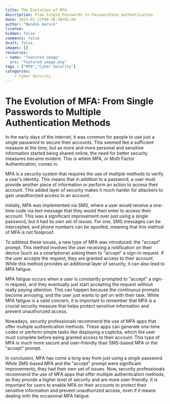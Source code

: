 ```yaml
---
title: The Evolution of MFA
description: From Single Passwords to Passwordless authentication
date: 2023-01-22T09:30:30+01:00
author: "Bendik Aarvik" 
license: 
hidden: false
comments: false
draft: false
images: []
resources:
- name: "featured-image"
  src: "featured-image.png"
tags : ["MFA","Cyber Security"]
categories:
    - Cyber Security
---
```


# The Evolution of MFA: From Single Passwords to Multiple Authentication Methods

In the early days of the internet, it was common for people to use just a single password to secure their accounts. This seemed like a sufficient measure at the time, but as more and more personal and sensitive information started being shared online, the need for better security measures became evident. This is where MFA, or Multi Factor Authentication, comes in.

MFA is a security system that requires the use of multiple methods to verify a user's identity. This means that in addition to a password, a user must provide another piece of information or perform an action to access their account. This added layer of security makes it much harder for attackers to gain unauthorized access to an account.

Initially, MFA was implemented via SMS, where a user would receive a one-time code via text message that they would then enter to access their account. This was a significant improvement over just using a single password, but it had its own set of issues. For one, SMS messages can be intercepted, and phone numbers can be spoofed, meaning that this method of MFA is not foolproof.

To address these issues, a new type of MFA was introduced: the "accept" prompt. This method involves the user receiving a notification on their device (such as a smartphone) asking them to "accept" a sign-in request. If the user accepts the request, they are granted access to their account. While this method provides an additional layer of security, it can also lead to MFA fatigue.

MFA fatigue occurs when a user is constantly prompted to "accept" a sign-in request, and they eventually just start accepting the request without really paying attention. This can happen because the continuous prompts become annoying, and the user just wants to get on with their task. While MFA fatigue is a valid concern, it is important to remember that MFA is a crucial security measure that helps protect sensitive information and prevent unauthorized access.

Nowadays, security professionals recommend the use of MFA apps that offer multiple authentication methods. These apps can generate one-time codes or perform simple tasks like displaying a captcha, which the user must complete before being granted access to their account. This type of MFA is much more secure and user-friendly than SMS-based MFA or the "accept" prompt.

In conclusion, MFA has come a long way from just using a single password. While SMS-based MFA and the "accept" prompt were significant improvements, they had their own set of issues. Now, security professionals recommend the use of MFA apps that offer multiple authentication methods, as they provide a higher level of security and are more user-friendly. It is important for users to enable MFA on their accounts to protect their sensitive information and prevent unauthorized access, even if it means dealing with the occasional MFA fatigue.